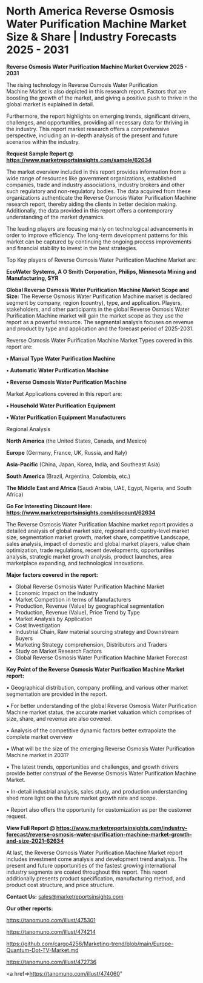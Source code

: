  # North America Reverse Osmosis Water Purification Machine Market Size & Share | Industry Forecasts 2025 - 2031

<Strong> Reverse Osmosis Water Purification Machine Market Overview 2025 - 2031</strong>

The rising technology in Reverse Osmosis Water Purification Machine Market is also depicted in this research report. Factors that are boosting the growth of the market, and giving a positive push to thrive in the global market is explained in detail.

Furthermore, the report highlights on emerging trends, significant drivers, challenges, and opportunities, providing all necessary data for thriving in the industry. This report market research offers a comprehensive perspective, including an in-depth analysis of the present and future scenarios within the industry.

<strong>Request Sample Report @ <a href=https://www.marketreportsinsights.com/sample/62634>https://www.marketreportsinsights.com/sample/62634</a></strong>

The market overview included in this report provides information from a wide range of resources like government organizations, established companies, trade and industry associations, industry brokers and other such regulatory and non-regulatory bodies. The data acquired from these organizations authenticate the Reverse Osmosis Water Purification Machine research report, thereby aiding the clients in better decision making. Additionally, the data provided in this report offers a contemporary understanding of the market dynamics.

The leading players are focusing mainly on technological advancements in order to improve efficiency. The long-term development patterns for this market can be captured by continuing the ongoing process improvements and financial stability to invest in the best strategies.

Top Key players of Reverse Osmosis Water Purification Machine Market are:

<strong>EcoWater Systems, A O Smith Corporation, Philips, Minnesota Mining and Manufacturing, SYR</strong>

<strong><b>Global Reverse Osmosis Water Purification Machine Market Scope and Size:</b></strong>
The Reverse Osmosis Water Purification Machine market is declared segment by company, region (country), type, and application. Players, stakeholders, and other participants in the global Reverse Osmosis Water Purification Machine market will gain the market scope as they use the report as a powerful resource. The segmental analysis focuses on revenue and product by type and application and the forecast period of 2025-2031.

Reverse Osmosis Water Purification Machine Market Types covered in this report are:

<strong>• Manual Type Water Purification Machine

• Automatic Water Purification Machine

• Reverse Osmosis Water Purification Machine</strong>

Market Applications covered in this report are:

<strong>• Household Water Purification Equipment

• Water Purification Equipment Manufacturers</strong> 

Regional Analysis

<strong>North America</strong> (the United States, Canada, and Mexico)

<strong>Europe</strong> (Germany, France, UK, Russia, and Italy)

<strong>Asia-Pacific</strong> (China, Japan, Korea, India, and Southeast Asia)

<strong>South America</strong> (Brazil, Argentina, Colombia, etc.)

<strong>The Middle East and Africa</strong> (Saudi Arabia, UAE, Egypt, Nigeria, and South Africa)

<strong>Go For Interesting Discount Here: <a href=https://www.marketreportsinsights.com/discount/62634>https://www.marketreportsinsights.com/discount/62634</a></strong>

The Reverse Osmosis Water Purification Machine market report provides a detailed analysis of global market size, regional and country-level market size, segmentation market growth, market share, competitive Landscape, sales analysis, impact of domestic and global market players, value chain optimization, trade regulations, recent developments, opportunities analysis, strategic market growth analysis, product launches, area marketplace expanding, and technological innovations.

<strong><b>Major factors covered in the report:</b></strong>
<ul>
  <li>Global Reverse Osmosis Water Purification Machine Market </li>
  <li>Economic Impact on the Industry</li>
  <li>Market Competition in terms of Manufacturers</li>
  <li>Production, Revenue (Value) by geographical segmentation</li>
  <li>Production, Revenue (Value), Price Trend by Type</li>
  <li>Market Analysis by Application</li>
  <li>Cost Investigation</li>
  <li>Industrial Chain, Raw material sourcing strategy and Downstream Buyers</li>
  <li>Marketing Strategy comprehension, Distributors and Traders</li>
  <li>Study on Market Research Factors</li>
  <li>Global Reverse Osmosis Water Purification Machine Market Forecast</li>
</ul>

<strong><b>Key Point of the Reverse Osmosis Water Purification Machine Market report:</b></strong>

• Geographical distribution, company profiling, and various other market segmentation are provided in the report.

• For better understanding of the global Reverse Osmosis Water Purification Machine market status, the accurate market valuation which comprises of size, share, and revenue are also covered.

• Analysis of the competitive dynamic factors better extrapolate the complete market overview

• What will be the size of the emerging Reverse Osmosis Water Purification Machine market in 2031?

• The latest trends, opportunities and challenges, and growth drivers provide better construal of the Reverse Osmosis Water Purification Machine Market.

• In-detail industrial analysis, sales study, and production understanding shed more light on the future market growth rate and scope.

• Report also offers the opportunity for customization as per the customer request.

<strong><b>View Full Report @ <a href=https://www.marketreportsinsights.com/industry-forecast/reverse-osmosis-water-purification-machine-market-growth-and-size-2021-62634>https://www.marketreportsinsights.com/industry-forecast/reverse-osmosis-water-purification-machine-market-growth-and-size-2021-62634</a></b></strong>


At last, the Reverse Osmosis Water Purification Machine Market report includes investment come analysis and development trend analysis. The present and future opportunities of the fastest growing international industry segments are coated throughout this report. This report additionally presents product specification, manufacturing method, and product cost structure, and price structure.

<strong>Contact Us:</strong>
sales@marketreportsinsights.com

<strong>Our other reports:</strong>

<a href=https://tanomuno.com/illust/475301>https://tanomuno.com/illust/475301</a>

<a href=https://tanomuno.com/illust/474214>https://tanomuno.com/illust/474214</a>

<a href=https://github.com/cargo4256/Marketing-trend/blob/main/Europe-Quantum-Dot-TV-Market.md>https://github.com/cargo4256/Marketing-trend/blob/main/Europe-Quantum-Dot-TV-Market.md</a>

<a href=https://tanomuno.com/illust/472736>https://tanomuno.com/illust/472736</a>

<a href=>https://tanomuno.com/illust/474060</a>"
